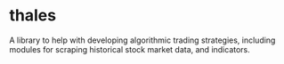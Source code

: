 # thales
A library to help with developing algorithmic trading strategies, including modules for scraping historical stock market data, and indicators.

